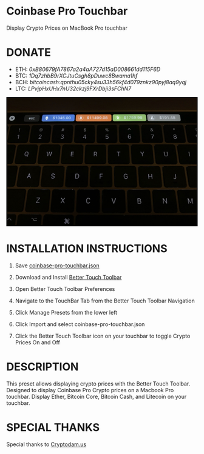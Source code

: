 # Coinbase Pro Touchbar
Display Crypto Prices on MacBook Pro touchbar

# DONATE
- ETH: _0xB80679fA7867a2a4aA727d15aD008661dd115F6D_
- BTC: _1Dq7zhbB9rXCJtuCsgh8pDuwc8Bwama1hf_
- BCH: _bitcoincash:qpnthu05cky4su33h56kf4d079znkz90pyj8aq9yqj_
- LTC: _LPvjpHxUHx7nU32ckzj9FXrDbji3sFChN7_

![Screenshot](gdax-touchbar.jpg)

# INSTALLATION INSTRUCTIONS
1. Save [coinbase-pro-touchbar.json](https://raw.githubusercontent.com/djrosenbaum/Coinbase-Pro-Touchbar/master/coinbase-pro-touchbar.json)

2. Download and Install [Better Touch Toolbar](https://www.boastr.net/downloads/)

3. Open Better Touch Toolbar Preferences

4. Navigate to the TouchBar Tab from the Better Touch Toolbar Navigation

5. Click Manage Presets from the lower left

6. Click Import and select coinbase-pro-touchbar.json

7. Click the Better Touch Toolbar icon on your touchbar to toggle Crypto Prices On and Off

# DESCRIPTION
This preset allows displaying crypto prices with the Better Touch Toolbar. Designed to display Coinbase Pro Crypto prices on a Macbook Pro touchbar. Display Ether, Bitcoin Core, Bitcoin Cash, and Litecoin on your touchbar.

# SPECIAL THANKS
Special thanks to [Cryptodam.us](http://www.cryptodam.us/chat)
